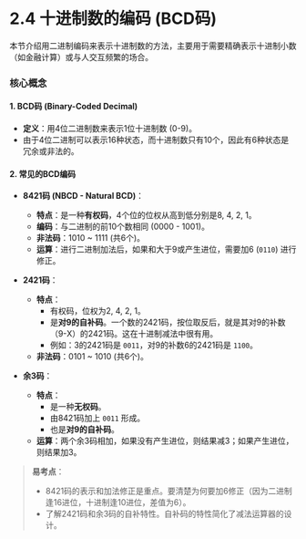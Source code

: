 # 2.4 十进制数的编码 (BCD码)

本节介绍用二进制编码来表示十进制数的方法，主要用于需要精确表示十进制小数（如金融计算）或与人交互频繁的场合。

### 核心概念

#### 1. BCD码 (Binary-Coded Decimal)

*   **定义**：用4位二进制数来表示1位十进制数 (0-9)。
*   由于4位二进制可以表示16种状态，而十进制数只有10个，因此有6种状态是冗余或非法的。

#### 2. 常见的BCD编码

*   **8421码 (NBCD - Natural BCD)**：
    *   **特点**：是一种**有权码**，4个位的位权从高到低分别是8, 4, 2, 1。
    *   **编码**：与二进制的前10个数相同 (0000 - 1001)。
    *   **非法码**：1010 ~ 1111 (共6个)。
    *   **运算**：进行二进制加法后，如果和大于9或产生进位，需要加6 (`0110`) 进行修正。

*   **2421码**：
    *   **特点**：
        *   有权码，位权为2, 4, 2, 1。
        *   是**对9的自补码**。一个数的2421码，按位取反后，就是其对9的补数（9-X）的2421码。这在十进制减法中很有用。
        *   例如：3的2421码是 `0011`，对9的补数6的2421码是 `1100`。
    *   **非法码**：0101 ~ 1010 (共6个)。

*   **余3码**：
    *   **特点**：
        *   是一种**无权码**。
        *   由8421码加上 `0011` 形成。
        *   也是**对9的自补码**。
    *   **运算**：两个余3码相加，如果没有产生进位，则结果减3；如果产生进位，则结果加3。

> **易考点**：
> *   8421码的表示和加法修正是重点。要清楚为何要加6修正（因为二进制逢16进位，十进制逢10进位，差值为6）。
> *   了解2421码和余3码的自补特性。自补码的特性简化了减法运算器的设计。